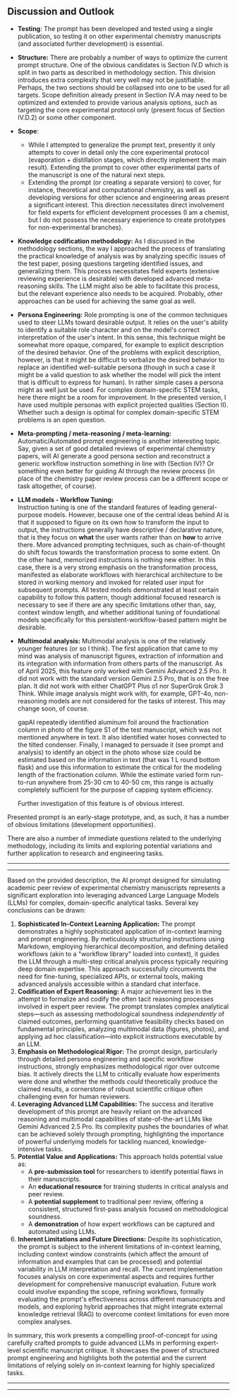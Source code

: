 ## Discussion and Outlook

- **Testing**: The prompt has been developed and tested using a single publication, so testing it on other experimental chemistry manuscripts (and associated further development) is essential.  
- **Structure:**
    There are probably a number of ways to optimize the current prompt structure. One of the obvious candidates is Section IV.D which is split in two parts as described in methodology section.  This division introduces extra complexity that very well may not be justifiable. Perhaps, the two sections should be collapsed into one to be used for all targets. Scope definition already present in Section IV.A may need to be optimized and extended to provide various analysis options, such as targeting the core experimental protocol only (present focus of Section IV.D.2) or some other component.
- **Scope**:  
    - While I attempted to generalize the prompt text, presently it only attempts to cover in detail only the core experimental protocol (evaporation + distillation stages, which directly implement the main result). Extending the prompt to cover other experimental parts of the manuscript is one of the natural next steps.  
    - Extending the prompt (or creating a separate version) to cover, for instance, theoretical and computational chemistry, as well as developing versions for other science and engineering areas present a significant interest. This direction necessitates direct involvement for field experts for efficient development processes (I am a chemist, but I do not possess the necessary experience to create prototypes for non-experimental branches).  
- **Knowledge codification methodology:** As I discussed in the methodology sections, the way I approached the process of translating the practical knowledge of analysis was by analyzing specific issues of the test paper, posing questions targeting identified issues, and generalizing them. This process necessitates field experts (extensive reviewing experience is desirable) with developed advanced meta-reasoning skills. The LLM might also be able to facilitate this process, but the relevant experience also needs to be acquired. Probably, other approaches can be used for achieving the same goal as well.  
- **Persona Engineering:**
    Role prompting is one of the common techniques used to steer LLMs toward desirable output. It relies on the user's ability to identify a suitable role character and on the model's correct interpretation of the user's intent. In this sense, this technique might be somewhat more opaque, compared, for example to explicit description of the desired behavior. One of the problems with explicit description, however, is that it might be difficult to verbalize the desired behavior to replace an identified well-suitable persona (though in such a case it might be a valid question to ask whether the model will pick the intent that is difficult to express for human). In rather simple cases a persona might as well just be used. For complex domain-specific STEM tasks, here there might be a room for improvement. In the presented version, I have used multiple personas with explicit projected qualities (Section II). Whether such a design is optimal for complex domain-specific STEM problems is an open question.
- **Meta-prompting / meta-reasoning / meta-learning:**
    Automatic/Automated prompt engineering is another interesting topic. Say, given a set of good detailed reviews of experimental chemistry papers, will AI generate a good persona section and reconstruct a generic workflow instruction something in line with (Section IV)? Or something even better for guiding AI through the review process (in place of the chemistry paper review process can be a different scope or task altogether, of course).
- **LLM models - Workflow Tuning:**  
    Instruction tuning is one of the standard features of leading general-purpose models. However, because one of the central ideas behind AI is that it supposed to figure on its own how to transform the input to output, the instructions generally have descriptive / declarative nature, that is they focus on **what** the user wants rather than on **how** to arrive there. More advanced prompting techniques, such as chain-of-thought do shift focus towards the transformation process to some extent. On the other hand, memorized instructions is nothing new either. In this case, there is a very strong emphasis on the transformation process, manifested as elaborate workflows with hierarchical architecture to be stored in working memory and invoked for related user input for subsequent prompts. All tested models demonstrated at least certain capability to follow this pattern, though additional focused research is necessary to see if there are any specific limitations other than, say, context window length, and whether additional tuning of foundational models specifically for this persistent-worklfow-based pattern might be desirable.
- **Multimodal analysis:**
    Multimodal analysis is one of the relatively younger features (or so I think). The first application that came to my mind was analysis of manuscript figures, extraction of information and its integration with information from others parts of the manuscript. As of April 2025, this feature only worked with Gemini Advanced 2.5 Pro. It did not work with the standard version Gemini 2.5 Pro, that is on the free plan. It did not work with either ChatGPT Plus o1 nor SuperGrok Grok 3 Think. While image analysis might work with, for example, GPT-4o, non-reasoning models are not considered for the tasks of interest. This may change soon, of course.
    
    gapAI repeatedly identified aluminum foil around the fractionation column in photo of the figure S1 of the test manuscript, which was not mentioned anywhere in text. It also identified water hoses connected to the tilted condenser. Finally, I managed to persuade it (see prompt and analysis) to identify an object in the photo whose size could be estimated based on the information in text (that was 1 L round bottom flask) and use this information to estimate the critical for the modeling length of the fractionation column. While the estimate varied form run-to-run anywhere from 25-30 cm to 40-50 cm, this range is actually completely sufficient for the purpose of capping system efficiency.
    
    Further investigation of this feature is of obvious interest. 



  

  



  



Presented prompt is an early-stage prototype, and, as such, it has a number of obvious limitations (development opportunities).

There are also a number of immediate questions related to the underlying methodology, including its limits and exploring potential variations and further application to research and engineering tasks.


---
---

Based on the provided description, the AI prompt designed for simulating academic peer review of experimental chemistry manuscripts represents a significant exploration into leveraging advanced Large Language Models (LLMs) for complex, domain-specific analytical tasks. Several key conclusions can be drawn:

1. **Sophisticated In-Context Learning Application:** The prompt demonstrates a highly sophisticated application of in-context learning and prompt engineering. By meticulously structuring instructions using Markdown, employing hierarchical decomposition, and defining detailed workflows (akin to a "workflow library" loaded into context), it guides the LLM through a multi-step critical analysis process typically requiring deep domain expertise. This approach successfully circumvents the need for fine-tuning, specialized APIs, or external tools, making advanced analysis accessible within a standard chat interface.
2. **Codification of Expert Reasoning:** A major achievement lies in the attempt to formalize and codify the often tacit reasoning processes involved in expert peer review. The prompt translates complex analytical steps—such as assessing methodological soundness _independently_ of claimed outcomes, performing quantitative feasibility checks based on fundamental principles, analyzing multimodal data (figures, photos), and applying ad hoc classification—into explicit instructions executable by an LLM.
3. **Emphasis on Methodological Rigor:** The prompt design, particularly through detailed persona engineering and specific workflow instructions, strongly emphasizes methodological rigor over outcome bias. It actively directs the LLM to critically evaluate _how_ experiments were done and whether the methods _could_ theoretically produce the claimed results, a cornerstone of robust scientific critique often challenging even for human reviewers.
4. **Leveraging Advanced LLM Capabilities:** The success and iterative development of this prompt are heavily reliant on the advanced reasoning and multimodal capabilities of state-of-the-art LLMs like Gemini Advanced 2.5 Pro. Its complexity pushes the boundaries of what can be achieved solely through prompting, highlighting the importance of powerful underlying models for tackling nuanced, knowledge-intensive tasks.
5. **Potential Value and Applications:** This approach holds potential value as:
    - A **pre-submission tool** for researchers to identify potential flaws in their manuscripts.
    - An **educational resource** for training students in critical analysis and peer review.
    - A **potential supplement** to traditional peer review, offering a consistent, structured first-pass analysis focused on methodological soundness.
    - A **demonstration** of how expert workflows can be captured and automated using LLMs.
6. **Inherent Limitations and Future Directions:** Despite its sophistication, the prompt is subject to the inherent limitations of in-context learning, including context window constraints (which affect the amount of information and examples that can be processed) and potential variability in LLM interpretation and recall. The current implementation focuses analysis on core experimental aspects and requires further development for comprehensive manuscript evaluation. Future work could involve expanding the scope, refining workflows, formally evaluating the prompt's effectiveness across different manuscripts and models, and exploring hybrid approaches that might integrate external knowledge retrieval (RAG) to overcome context limitations for even more complex analyses.

In summary, this work presents a compelling proof-of-concept for using carefully crafted prompts to guide advanced LLMs in performing expert-level scientific manuscript critique. It showcases the power of structured prompt engineering and highlights both the potential and the current limitations of relying solely on in-context learning for highly specialized tasks.

---
---
